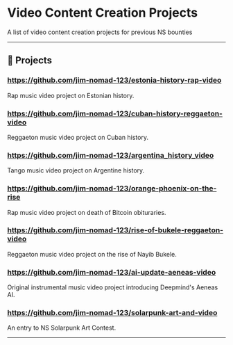 # Video Content Creation Projects
A list of video content creation projects for previous NS bounties

---

## 🤖 Projects

### https://github.com/jim-nomad-123/estonia-history-rap-video
Rap music video project on Estonian history.

### https://github.com/jim-nomad-123/cuban-history-reggaeton-video
Reggaeton music video project on Cuban history.

### https://github.com/jim-nomad-123/argentina_history_video
Tango music video project on Argentine history.

### https://github.com/jim-nomad-123/orange-phoenix-on-the-rise
Rap music video project on death of Bitcoin obituraries.

### https://github.com/jim-nomad-123/rise-of-bukele-reggaeton-video
Reggaeton music video project on the rise of Nayib Bukele.

### https://github.com/jim-nomad-123/ai-update-aeneas-video
Original instrumental music video project introducing Deepmind's Aeneas AI.

### https://github.com/jim-nomad-123/solarpunk-art-and-video
An entry to NS Solarpunk Art Contest.

---

